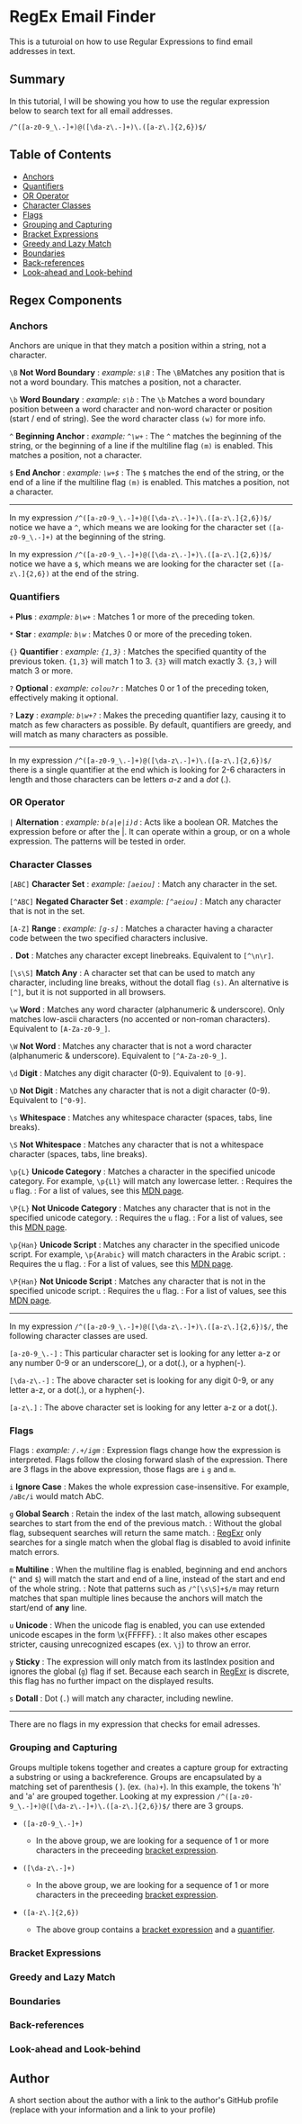 # RegEx Email Finder

This is a tuturoial on how to use Regular Expressions to find email addresses in text.

## Summary

In this tutorial, I will be showing you how to use the regular expression below to search text for all email addresses.

`/^([a-z0-9_\.-]+)@([\da-z\.-]+)\.([a-z\.]{2,6})$/`

## Table of Contents

- [Anchors](#anchors)
- [Quantifiers](#quantifiers)
- [OR Operator](#or-operator)
- [Character Classes](#character-classes)
- [Flags](#flags)
- [Grouping and Capturing](#grouping-and-capturing)
- [Bracket Expressions](#bracket-expressions)
- [Greedy and Lazy Match](#greedy-and-lazy-match)
- [Boundaries](#boundaries)
- [Back-references](#back-references)
- [Look-ahead and Look-behind](#look-ahead-and-look-behind)

## Regex Components

### Anchors

Anchors are unique in that they match a position within a string, not a character.

`\B` **Not Word Boundary**
 : *example: `s\B`*
 : The `\B`Matches any position that is not a word boundary. This matches a position, not a character.

`\b` **Word Boundary**
: *example: `s\b`*
: The `\b` Matches a word boundary position between a word character and non-word character or position (start / end of string). See the word character class `(w)` for more info.

`^` **Beginning Anchor**
: *example: `^\w+`*
: The `^` matches the beginning of the string, or the beginning of a line if the multiline flag `(m)` is enabled.  This matches a position, not a character.

`$` **End Anchor**
: *example: `\w+$`*
: The `$` matches the end of the string, or the end of a line if the multiline flag `(m)` is enabled.  This matches a position, not a character.

---

In my expression `/^([a-z0-9_\.-]+)@([\da-z\.-]+)\.([a-z\.]{2,6})$/` notice we have a `^`, which means we are looking for the character set `([a-z0-9_\.-]+)` at the beginning of the string.

In my expression `/^([a-z0-9_\.-]+)@([\da-z\.-]+)\.([a-z\.]{2,6})$/` notice we have a `$`, which means we are looking for the character set `([a-z\.]{2,6})` at the end of the string.

### Quantifiers

`+` **Plus**
: *example: `b\w+`*
: Matches 1 or more of the preceding token.

`*` **Star**
: *example: `b\w`*
: Matches 0 or more of the preceding token.

`{}` **Quantifier**
: *example: `{1,3}`*
: Matches the specified quantity of the previous token. `{1,3}` will match 1 to 3. `{3}` will match exactly 3. `{3,}` will match 3 or more.

`?` **Optional**
: *example: `colou?r`*
: Matches 0 or 1 of the preceding token, effectively making it optional.

`?` **Lazy**
: *example: `b\w+?`*
: Makes the preceding quantifier lazy, causing it to match as few characters as possible. By default, quantifiers are greedy, and will match as many characters as possible.

---

In my expression `/^([a-z0-9_\.-]+)@([\da-z\.-]+)\.([a-z\.]{2,6})$/` there is a single quantifier at the end which is looking for 2-6 characters in length and those characters can be letters *a-z* and a *dot* (.).

### OR Operator

`|` **Alternation**
: *example: `b(a|e|i)d`*
: Acts like a boolean OR. Matches the expression before or after the |. It can operate within a group, or on a whole expression. The patterns will be tested in order.

### Character Classes

`[ABC]` **Character Set**
: *example: `[aeiou]`*
: Match any character in the set.

`[^ABC]` **Negated Character Set**
: *example: `[^aeiou]`*
: Match any character that is not in the set.

`[A-Z]` **Range**
: *example: `[g-s]`*
: Matches a character having a character code between the two specified characters inclusive.

`.` **Dot**
: Matches any character except linebreaks. Equivalent to `[^\n\r]`.

`[\s\S]` **Match Any**
: A character set that can be used to match any character, including line breaks, without the dotall flag `(s)`.
An alternative is `[^]`, but it is not supported in all browsers.

`\w` **Word**
: Matches any word character (alphanumeric & underscore). Only matches low-ascii characters (no accented or non-roman characters). Equivalent to `[A-Za-z0-9_]`.

`\W` **Not Word**
: Matches any character that is not a word character (alphanumeric & underscore). Equivalent to `[^A-Za-z0-9_]`.

`\d` **Digit**
: Matches any digit character (0-9). Equivalent to `[0-9]`.

`\D` **Not Digit**
: Matches any character that is not a digit character (0-9). Equivalent to `[^0-9]`.

`\s` **Whitespace**
: Matches any whitespace character (spaces, tabs, line breaks).

`\S` **Not Whitespace**
: Matches any character that is not a whitespace character (spaces, tabs, line breaks).

`\p{L}` **Unicode Category**
: Matches a character in the specified unicode category. For example, `\p{Ll}` will match any lowercase letter.
: Requires the `u` flag.
: For a list of values, see this [MDN page](https://developer.mozilla.org/en-US/docs/Web/JavaScript/Guide/Regular_Expressions/Unicode_Property_Escapes).

`\P{L}` **Not Unicode Category**
: Matches any character that is not in the specified unicode category.
: Requires the `u` flag.
: For a list of values, see this [MDN page](https://developer.mozilla.org/en-US/docs/Web/JavaScript/Guide/Regular_Expressions/Unicode_Property_Escapes).

`\p{Han}` **Unicode Script**
: Matches any character in the specified unicode script. For example, `\p{Arabic}` will match characters in the Arabic script.
: Requires the u flag.
: For a list of values, see this [MDN page](https://developer.mozilla.org/en-US/docs/Web/JavaScript/Guide/Regular_Expressions/Unicode_Property_Escapes).

`\P{Han}` **Not Unicode Script**
: Matches any character that is not in the specified unicode script.
: Requires the `u` flag.
: For a list of values, see this [MDN page](https://developer.mozilla.org/en-US/docs/Web/JavaScript/Guide/Regular_Expressions/Unicode_Property_Escapes).

---

In my expression `/^([a-z0-9_\.-]+)@([\da-z\.-]+)\.([a-z\.]{2,6})$/`, the following character classes are used.

`[a-z0-9_\.-]`
: This particular character set is looking for any letter a-z or any number 0-9 or an underscore(_), or a dot(.), or a hyphen(-).

`[\da-z\.-]`
: The above character set is looking for any digit 0-9, or any letter a-z, or a dot(.), or a hyphen(-).

`[a-z\.]`
: The above character set is looking for any letter a-z or a dot(.).

### Flags

Flags
: *example: `/.+/igm`*
: Expression flags change how the expression is interpreted. Flags follow the closing forward slash of the expression. There are 3 flags in the above expression, those flags are `i` `g` and `m`.

`i` **Ignore Case**
: Makes the whole expression case-insensitive. For example, `/aBc/i` would match AbC.

`g` **Global Search**
: Retain the index of the last match, allowing subsequent searches to start from the end of the previous match.
: Without the global flag, subsequent searches will return the same match.
: [RegExr](https://regexr.com/) only searches for a single match when the global flag is disabled to avoid infinite match errors.

`m` **Multiline**
: When the multiline flag is enabled, beginning and end anchors (`^` and `$`) will match the start and end of a line, instead of the start and end of the whole string.
: Note that patterns such as `/^[\s\S]+$/m` may return matches that span multiple lines because the anchors will match the start/end of **any** line.

`u` **Unicode**
: When the unicode flag is enabled, you can use extended unicode escapes in the form \x{FFFFF}.
: It also makes other escapes stricter, causing unrecognized escapes (ex. `\j`) to throw an error.

`y` **Sticky**
: The expression will only match from its lastIndex position and ignores the global (`g`) flag if set. Because each search in [RegExr](https://regexr.com/) is discrete, this flag has no further impact on the displayed results.

`s` **Dotall**
: Dot (`.`) will match any character, including newline.

 ---

There are no flags in my expression that checks for email adresses.

### Grouping and Capturing

Groups multiple tokens together and creates a capture group for extracting a substring or using a backreference.  Groups are encapsulated by a matching set of parenthesis ( ).  (ex. `(ha)+`).  In this example, the tokens 'h' and 'a' are grouped together.
Looking at my expression `/^([a-z0-9_\.-]+)@([\da-z\.-]+)\.([a-z\.]{2,6})$/` there are 3 groups.

- `([a-z0-9_\.-]+)`

  - In the above group, we are looking for a sequence of 1 or more characters in the preceeding [bracket expression](#bracket-expressions).

- `([\da-z\.-]+)`

  - In the above group, we are looking for a sequence of 1 or more characters in the preceeding [bracket expression](#bracket-expressions).

- `([a-z\.]{2,6})`

  - The above group contains a [bracket expression](#bracket-expressions) and a [quantifier](#quantifiers).

### Bracket Expressions

### Greedy and Lazy Match

### Boundaries

### Back-references

### Look-ahead and Look-behind

## Author

A short section about the author with a link to the author's GitHub profile (replace with your information and a link to your profile)
